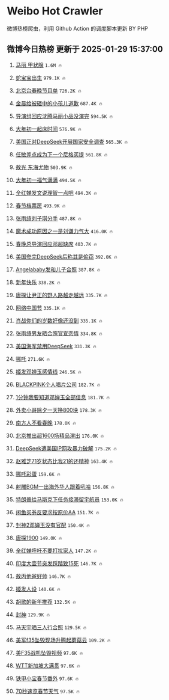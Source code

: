 # Weibo Hot Crawler 



微博热榜爬虫，利用 Github Action 的调度脚本更新 BY PHP 


## 微博今日热榜 更新于 2025-01-29 15:37:00 
1. [马丽 甲状腺](https://s.weibo.com/weibo?q=%E9%A9%AC%E4%B8%BD%20%E7%94%B2%E7%8A%B6%E8%85%BA&t=31&band_rank=1&Refer=top) `1.6M 🔥` 

1. [蛇宝宝出生](https://s.weibo.com/weibo?q=%23%E8%9B%87%E5%AE%9D%E5%AE%9D%E5%87%BA%E7%94%9F%23&t=31&band_rank=2&Refer=top) `979.1K 🔥` 

1. [北京台春晚节目单](https://s.weibo.com/weibo?q=%23%E5%8C%97%E4%BA%AC%E5%8F%B0%E6%98%A5%E6%99%9A%E8%8A%82%E7%9B%AE%E5%8D%95%23&t=31&band_rank=3&Refer=top) `726.2K 🔥` 

1. [金晨给被砸中的小孩儿道歉](https://s.weibo.com/weibo?q=%23%E9%87%91%E6%99%A8%E7%BB%99%E8%A2%AB%E7%A0%B8%E4%B8%AD%E7%9A%84%E5%B0%8F%E5%AD%A9%E5%84%BF%E9%81%93%E6%AD%89%23&t=31&band_rank=4&Refer=top) `687.4K 🔥` 

1. [导演组回应沈腾马丽小品没演完](https://s.weibo.com/weibo?q=%23%E5%AF%BC%E6%BC%94%E7%BB%84%E5%9B%9E%E5%BA%94%E6%B2%88%E8%85%BE%E9%A9%AC%E4%B8%BD%E5%B0%8F%E5%93%81%E6%B2%A1%E6%BC%94%E5%AE%8C%23&t=31&band_rank=5&Refer=top) `594.5K 🔥` 

1. [大年初一起床时间](https://s.weibo.com/weibo?q=%23%E5%A4%A7%E5%B9%B4%E5%88%9D%E4%B8%80%E8%B5%B7%E5%BA%8A%E6%97%B6%E9%97%B4%23&t=31&band_rank=6&Refer=top) `576.9K 🔥` 

1. [美国正对DeepSeek开展国家安全调查](https://s.weibo.com/weibo?q=%23%E7%BE%8E%E5%9B%BD%E6%AD%A3%E5%AF%B9DeepSeek%E5%BC%80%E5%B1%95%E5%9B%BD%E5%AE%B6%E5%AE%89%E5%85%A8%E8%B0%83%E6%9F%A5%23&t=31&band_rank=7&Refer=top) `565.3K 🔥` 

1. [任敏差点成为下一个尼格买提](https://s.weibo.com/weibo?q=%E4%BB%BB%E6%95%8F%E5%B7%AE%E7%82%B9%E6%88%90%E4%B8%BA%E4%B8%8B%E4%B8%80%E4%B8%AA%E5%B0%BC%E6%A0%BC%E4%B9%B0%E6%8F%90&t=31&band_rank=8&Refer=top) `561.8K 🔥` 

1. [敖光 东海尤物](https://s.weibo.com/weibo?q=%E6%95%96%E5%85%89%20%E4%B8%9C%E6%B5%B7%E5%B0%A4%E7%89%A9&t=31&band_rank=9&Refer=top) `503.9K 🔥` 

1. [大年初一福气满满](https://s.weibo.com/weibo?q=%23%E5%A4%A7%E5%B9%B4%E5%88%9D%E4%B8%80%E7%A6%8F%E6%B0%94%E6%BB%A1%E6%BB%A1%23&t=31&band_rank=10&Refer=top) `494.5K 🔥` 

1. [全红婵发文说理智一点吧](https://s.weibo.com/weibo?q=%23%E5%85%A8%E7%BA%A2%E5%A9%B5%E5%8F%91%E6%96%87%E8%AF%B4%E7%90%86%E6%99%BA%E4%B8%80%E7%82%B9%E5%90%A7%23&t=31&band_rank=11&Refer=top) `494.3K 🔥` 

1. [春节档票房](https://s.weibo.com/weibo?q=%E6%98%A5%E8%8A%82%E6%A1%A3%E7%A5%A8%E6%88%BF&t=31&band_rank=12&Refer=top) `493.9K 🔥` 

1. [张雨绮刘子琪分手](https://s.weibo.com/weibo?q=%23%E5%BC%A0%E9%9B%A8%E7%BB%AE%E5%88%98%E5%AD%90%E7%90%AA%E5%88%86%E6%89%8B%23&t=31&band_rank=13&Refer=top) `487.8K 🔥` 

1. [魔术成功原因之一是刘谦力气大](https://s.weibo.com/weibo?q=%23%E9%AD%94%E6%9C%AF%E6%88%90%E5%8A%9F%E5%8E%9F%E5%9B%A0%E4%B9%8B%E4%B8%80%E6%98%AF%E5%88%98%E8%B0%A6%E5%8A%9B%E6%B0%94%E5%A4%A7%23&t=31&band_rank=14&Refer=top) `416.0K 🔥` 

1. [春晚总导演回应邓超缺席](https://s.weibo.com/weibo?q=%23%E6%98%A5%E6%99%9A%E6%80%BB%E5%AF%BC%E6%BC%94%E5%9B%9E%E5%BA%94%E9%82%93%E8%B6%85%E7%BC%BA%E5%B8%AD%23&t=31&band_rank=15&Refer=top) `403.7K 🔥` 

1. [美国夸完DeepSeek后称其是偷窃](https://s.weibo.com/weibo?q=%23%E7%BE%8E%E5%9B%BD%E5%A4%B8%E5%AE%8CDeepSeek%E5%90%8E%E7%A7%B0%E5%85%B6%E6%98%AF%E5%81%B7%E7%AA%83%23&t=31&band_rank=16&Refer=top) `392.0K 🔥` 

1. [Angelababy发和儿子合照](https://s.weibo.com/weibo?q=%23Angelababy%E5%8F%91%E5%92%8C%E5%84%BF%E5%AD%90%E5%90%88%E7%85%A7%23&t=31&band_rank=17&Refer=top) `387.8K 🔥` 

1. [新年快乐](https://s.weibo.com/weibo?q=%E6%96%B0%E5%B9%B4%E5%BF%AB%E4%B9%90&t=31&band_rank=18&Refer=top) `338.2K 🔥` 

1. [唐探让尹正的野人路越走越远](https://s.weibo.com/weibo?q=%E5%94%90%E6%8E%A2%E8%AE%A9%E5%B0%B9%E6%AD%A3%E7%9A%84%E9%87%8E%E4%BA%BA%E8%B7%AF%E8%B6%8A%E8%B5%B0%E8%B6%8A%E8%BF%9C&t=31&band_rank=19&Refer=top) `335.7K 🔥` 

1. [网络中国节](https://s.weibo.com/weibo?q=%23%E7%BD%91%E7%BB%9C%E4%B8%AD%E5%9B%BD%E8%8A%82%23&t=31&band_rank=20&Refer=top) `335.1K 🔥` 

1. [肖战你们的岁数好像还没到](https://s.weibo.com/weibo?q=%23%E8%82%96%E6%88%98%E4%BD%A0%E4%BB%AC%E7%9A%84%E5%B2%81%E6%95%B0%E5%A5%BD%E5%83%8F%E8%BF%98%E6%B2%A1%E5%88%B0%23&t=31&band_rank=21&Refer=top) `335.1K 🔥` 

1. [张雨绮男友晒合照官宣恋情](https://s.weibo.com/weibo?q=%23%E5%BC%A0%E9%9B%A8%E7%BB%AE%E7%94%B7%E5%8F%8B%E6%99%92%E5%90%88%E7%85%A7%E5%AE%98%E5%AE%A3%E6%81%8B%E6%83%85%23&t=31&band_rank=22&Refer=top) `334.8K 🔥` 

1. [美国海军禁用DeepSeek](https://s.weibo.com/weibo?q=%23%E7%BE%8E%E5%9B%BD%E6%B5%B7%E5%86%9B%E7%A6%81%E7%94%A8DeepSeek%23&t=31&band_rank=23&Refer=top) `331.3K 🔥` 

1. [哪吒](https://s.weibo.com/weibo?q=%E5%93%AA%E5%90%92&t=31&band_rank=24&Refer=top) `271.6K 🔥` 

1. [姬发邓婵玉感情线](https://s.weibo.com/weibo?q=%E5%A7%AC%E5%8F%91%E9%82%93%E5%A9%B5%E7%8E%89%E6%84%9F%E6%83%85%E7%BA%BF&t=31&band_rank=25&Refer=top) `246.5K 🔥` 

1. [BLACKPINK个人唱片公司](https://s.weibo.com/weibo?q=%23BLACKPINK%E4%B8%AA%E4%BA%BA%E5%94%B1%E7%89%87%E5%85%AC%E5%8F%B8%23&t=31&band_rank=26&Refer=top) `182.7K 🔥` 

1. [1分钟我要知道邓婵玉全部信息](https://s.weibo.com/weibo?q=1%E5%88%86%E9%92%9F%E6%88%91%E8%A6%81%E7%9F%A5%E9%81%93%E9%82%93%E5%A9%B5%E7%8E%89%E5%85%A8%E9%83%A8%E4%BF%A1%E6%81%AF&t=31&band_rank=27&Refer=top) `181.7K 🔥` 

1. [外卖小哥除夕一天挣800块](https://s.weibo.com/weibo?q=%23%E5%A4%96%E5%8D%96%E5%B0%8F%E5%93%A5%E9%99%A4%E5%A4%95%E4%B8%80%E5%A4%A9%E6%8C%A3800%E5%9D%97%23&t=31&band_rank=28&Refer=top) `178.3K 🔥` 

1. [南方人不看春晚](https://s.weibo.com/weibo?q=%E5%8D%97%E6%96%B9%E4%BA%BA%E4%B8%8D%E7%9C%8B%E6%98%A5%E6%99%9A&t=31&band_rank=29&Refer=top) `178.0K 🔥` 

1. [北京推出超1600场精品演出](https://s.weibo.com/weibo?q=%E5%8C%97%E4%BA%AC%E6%8E%A8%E5%87%BA%E8%B6%851600%E5%9C%BA%E7%B2%BE%E5%93%81%E6%BC%94%E5%87%BA&t=31&band_rank=30&Refer=top) `176.0K 🔥` 

1. [DeepSeek遭美国IP网攻暴力破解](https://s.weibo.com/weibo?q=%23DeepSeek%E9%81%AD%E7%BE%8E%E5%9B%BDIP%E7%BD%91%E6%94%BB%E6%9A%B4%E5%8A%9B%E7%A0%B4%E8%A7%A3%23&t=31&band_rank=31&Refer=top) `175.2K 🔥` 

1. [赵雅芝71岁状态比我21的还精神](https://s.weibo.com/weibo?q=%E8%B5%B5%E9%9B%85%E8%8A%9D71%E5%B2%81%E7%8A%B6%E6%80%81%E6%AF%94%E6%88%9121%E7%9A%84%E8%BF%98%E7%B2%BE%E7%A5%9E&t=31&band_rank=32&Refer=top) `163.4K 🔥` 

1. [哪吒彩蛋](https://s.weibo.com/weibo?q=%E5%93%AA%E5%90%92%E5%BD%A9%E8%9B%8B&t=31&band_rank=33&Refer=top) `159.6K 🔥` 

1. [射雕BGM一出海外华人跟着吼哈](https://s.weibo.com/weibo?q=%23%E5%B0%84%E9%9B%95BGM%E4%B8%80%E5%87%BA%E6%B5%B7%E5%A4%96%E5%8D%8E%E4%BA%BA%E8%B7%9F%E7%9D%80%E5%90%BC%E5%93%88%23&t=31&band_rank=34&Refer=top) `156.8K 🔥` 

1. [特朗普给马斯克下任务接滞留宇航员](https://s.weibo.com/weibo?q=%23%E7%89%B9%E6%9C%97%E6%99%AE%E7%BB%99%E9%A9%AC%E6%96%AF%E5%85%8B%E4%B8%8B%E4%BB%BB%E5%8A%A1%E6%8E%A5%E6%BB%9E%E7%95%99%E5%AE%87%E8%88%AA%E5%91%98%23&t=31&band_rank=35&Refer=top) `153.0K 🔥` 

1. [闲鱼买券反要求按原价AA](https://s.weibo.com/weibo?q=%E9%97%B2%E9%B1%BC%E4%B9%B0%E5%88%B8%E5%8F%8D%E8%A6%81%E6%B1%82%E6%8C%89%E5%8E%9F%E4%BB%B7AA&t=31&band_rank=36&Refer=top) `151.7K 🔥` 

1. [封神2邓婵玉没有官配](https://s.weibo.com/weibo?q=%E5%B0%81%E7%A5%9E2%E9%82%93%E5%A9%B5%E7%8E%89%E6%B2%A1%E6%9C%89%E5%AE%98%E9%85%8D&t=31&band_rank=37&Refer=top) `150.4K 🔥` 

1. [唐探1900](https://s.weibo.com/weibo?q=%E5%94%90%E6%8E%A21900&t=31&band_rank=38&Refer=top) `149.0K 🔥` 

1. [全红婵呼吁不要打扰家人](https://s.weibo.com/weibo?q=%23%E5%85%A8%E7%BA%A2%E5%A9%B5%E5%91%BC%E5%90%81%E4%B8%8D%E8%A6%81%E6%89%93%E6%89%B0%E5%AE%B6%E4%BA%BA%23&t=31&band_rank=39&Refer=top) `147.2K 🔥` 

1. [印度大壶节突发踩踏致15死](https://s.weibo.com/weibo?q=%23%E5%8D%B0%E5%BA%A6%E5%A4%A7%E5%A3%B6%E8%8A%82%E7%AA%81%E5%8F%91%E8%B8%A9%E8%B8%8F%E8%87%B415%E6%AD%BB%23&t=31&band_rank=40&Refer=top) `146.7K 🔥` 

1. [敖丙他爸好帅](https://s.weibo.com/weibo?q=%E6%95%96%E4%B8%99%E4%BB%96%E7%88%B8%E5%A5%BD%E5%B8%85&t=31&band_rank=41&Refer=top) `146.7K 🔥` 

1. [姬发人设](https://s.weibo.com/weibo?q=%E5%A7%AC%E5%8F%91%E4%BA%BA%E8%AE%BE&t=31&band_rank=42&Refer=top) `140.6K 🔥` 

1. [胡歌的新年推荐](https://s.weibo.com/weibo?q=%23%E8%83%A1%E6%AD%8C%E7%9A%84%E6%96%B0%E5%B9%B4%E6%8E%A8%E8%8D%90%23&t=31&band_rank=43&Refer=top) `132.5K 🔥` 

1. [封神](https://s.weibo.com/weibo?q=%E5%B0%81%E7%A5%9E&t=31&band_rank=44&Refer=top) `129.9K 🔥` 

1. [马天宇晒三人行合照](https://s.weibo.com/weibo?q=%23%E9%A9%AC%E5%A4%A9%E5%AE%87%E6%99%92%E4%B8%89%E4%BA%BA%E8%A1%8C%E5%90%88%E7%85%A7%23&t=31&band_rank=45&Refer=top) `129.5K 🔥` 

1. [美军f35坠毁现场升腾起蘑菇云](https://s.weibo.com/weibo?q=%23%E7%BE%8E%E5%86%9Bf35%E5%9D%A0%E6%AF%81%E7%8E%B0%E5%9C%BA%E5%8D%87%E8%85%BE%E8%B5%B7%E8%98%91%E8%8F%87%E4%BA%91%23&t=31&band_rank=46&Refer=top) `109.2K 🔥` 

1. [美F35战机坠毁视频](https://s.weibo.com/weibo?q=%23%E7%BE%8EF35%E6%88%98%E6%9C%BA%E5%9D%A0%E6%AF%81%E8%A7%86%E9%A2%91%23&t=31&band_rank=47&Refer=top) `97.6K 🔥` 

1. [WTT新加坡大满贯](https://s.weibo.com/weibo?q=WTT%E6%96%B0%E5%8A%A0%E5%9D%A1%E5%A4%A7%E6%BB%A1%E8%B4%AF&t=31&band_rank=48&Refer=top) `97.6K 🔥` 

1. [铁甲小宝春节番外](https://s.weibo.com/weibo?q=%E9%93%81%E7%94%B2%E5%B0%8F%E5%AE%9D%E6%98%A5%E8%8A%82%E7%95%AA%E5%A4%96&t=31&band_rank=49&Refer=top) `97.6K 🔥` 

1. [70秒速览春节天气](https://s.weibo.com/weibo?q=%2370%E7%A7%92%E9%80%9F%E8%A7%88%E6%98%A5%E8%8A%82%E5%A4%A9%E6%B0%94%23&t=31&band_rank=50&Refer=top) `97.5K 🔥` 

